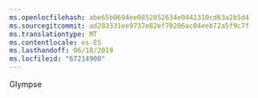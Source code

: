 ```yaml
---
ms.openlocfilehash: abe65b0694ee0852052634e9441310cd63a2b5d4
ms.sourcegitcommit: ad203331ee9737e82ef70206ac04eeb72a5f9c7f
ms.translationtype: MT
ms.contentlocale: es-ES
ms.lasthandoff: 06/18/2019
ms.locfileid: "67214900"
---
```

Glympse